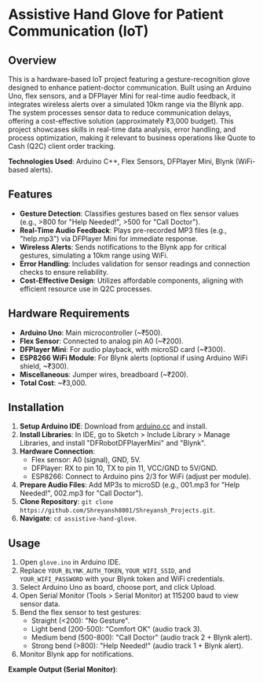# Assistive Hand Glove for Patient Communication (IoT)

## Overview
This is a hardware-based IoT project featuring a gesture-recognition glove designed to enhance patient-doctor communication. Built using an Arduino Uno, flex sensors, and a DFPlayer Mini for real-time audio feedback, it integrates wireless alerts over a simulated 10km range via the Blynk app. The system processes sensor data to reduce communication delays, offering a cost-effective solution (approximately ₹3,000 budget). This project showcases skills in real-time data analysis, error handling, and process optimization, making it relevant to business operations like Quote to Cash (Q2C) client order tracking.

**Technologies Used**: Arduino C++, Flex Sensors, DFPlayer Mini, Blynk (WiFi-based alerts).

## Features
- **Gesture Detection**: Classifies gestures based on flex sensor values (e.g., >800 for "Help Needed!", >500 for "Call Doctor").
- **Real-Time Audio Feedback**: Plays pre-recorded MP3 files (e.g., "help.mp3") via DFPlayer Mini for immediate response.
- **Wireless Alerts**: Sends notifications to the Blynk app for critical gestures, simulating a 10km range using WiFi.
- **Error Handling**: Includes validation for sensor readings and connection checks to ensure reliability.
- **Cost-Effective Design**: Utilizes affordable components, aligning with efficient resource use in Q2C processes.

## Hardware Requirements
- **Arduino Uno**: Main microcontroller (~₹500).
- **Flex Sensor**: Connected to analog pin A0 (~₹200).
- **DFPlayer Mini**: For audio playback, with microSD card (~₹300).
- **ESP8266 WiFi Module**: For Blynk alerts (optional if using Arduino WiFi shield, ~₹300).
- **Miscellaneous**: Jumper wires, breadboard (~₹200).
- **Total Cost**: ~₹3,000.

## Installation
1. **Setup Arduino IDE**: Download from [arduino.cc](https://www.arduino.cc/en/software) and install.
2. **Install Libraries**: In IDE, go to Sketch > Include Library > Manage Libraries, and install "DFRobotDFPlayerMini" and "Blynk".
3. **Hardware Connection**:
   - Flex sensor: A0 (signal), GND, 5V.
   - DFPlayer: RX to pin 10, TX to pin 11, VCC/GND to 5V/GND.
   - ESP8266: Connect to Arduino pins 2/3 for WiFi (adjust per module).
4. **Prepare Audio Files**: Add MP3s to microSD (e.g., 001.mp3 for "Help Needed!", 002.mp3 for "Call Doctor").
5. **Clone Repository**: `git clone https://github.com/Shreyansh8001/Shreyansh_Projects.git`.
6. **Navigate**: `cd assistive-hand-glove`.

## Usage
1. Open `glove.ino` in Arduino IDE.
2. Replace `YOUR_BLYNK_AUTH_TOKEN`, `YOUR_WIFI_SSID`, and `YOUR_WIFI_PASSWORD` with your Blynk token and WiFi credentials.
3. Select Arduino Uno as board, choose port, and click Upload.
4. Open Serial Monitor (Tools > Serial Monitor) at 115200 baud to view sensor data.
5. Bend the flex sensor to test gestures:
   - Straight (<200): "No Gesture".
   - Light bend (200-500): "Comfort OK" (audio track 3).
   - Medium bend (500-800): "Call Doctor" (audio track 2 + Blynk alert).
   - Strong bend (>800): "Help Needed!" (audio track 1 + Blynk alert).
6. Monitor Blynk app for notifications.

**Example Output (Serial Monitor)**:
